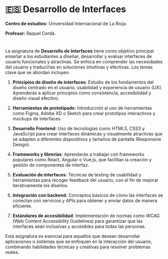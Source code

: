# 🇪🇸 Desarrollo de Interfaces

**Centro de estudios:** Universidad Internacional de La Rioja.

**Profesor:** Raquel Cerdá.

#
La asignatura de **Desarrollo de Interfaces** tiene como objetivo principal enseñar a los estudiantes a diseñar, desarrollar y evaluar interfaces de usuario funcionales y atractivas. Se enfoca en comprender las necesidades del usuario y traducirlas en soluciones intuitivas y efectivas. Los temas clave que se abordan incluyen:

1. **Principios de diseño de interfaces**: Estudio de los fundamentos del diseño centrado en el usuario, usabilidad y experiencia de usuario (UX). Aprenderás a aplicar principios como consistencia, accesibilidad y diseño visual efectivo.

2. **Herramientas de prototipado**: Introducción al uso de herramientas como Figma, Adobe XD o Sketch para crear prototipos interactivos y mockups de interfaces.

3. **Desarrollo Frontend**: Uso de tecnologías como HTML5, CSS3 y JavaScript para crear interfaces dinámicas y visualmente atractivas que se adapten a diferentes dispositivos y tamaños de pantalla (Responsive Design).

4. **Frameworks y librerías**: Aprenderás a trabajar con frameworks populares como React, Angular o Vue.js, que facilitan la creación y gestión de componentes de interfaz.

5. **Evaluación de interfaces**: Técnicas de testing de usabilidad y herramientas para recoger feedback del usuario, con el fin de mejorar iterativamente los diseños.

6. **Integración con backend**: Conceptos básicos de cómo las interfaces se conectan con servicios y APIs para obtener y enviar datos de manera eficiente.

7. **Estándares de accesibilidad**: Implementación de normas como WCAG (Web Content Accessibility Guidelines) para garantizar que las interfaces sean inclusivas y accesibles para todas las personas.

Esta asignatura es esencial para aquellos que desean desarrollar aplicaciones o sistemas que se enfoquen en la interacción del usuario, combinando habilidades técnicas y creativas para resolver problemas reales.